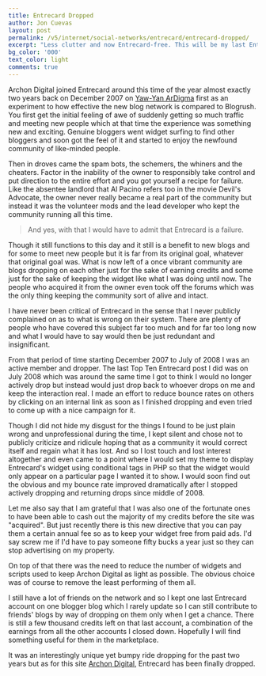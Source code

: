 ```yaml
---
title: Entrecard Dropped
author: Jon Cuevas
layout: post
permalink: /v5/internet/social-networks/entrecard/entrecard-dropped/
excerpt: "Less clutter and now Entrecard-free. This will be my last Entrecard post on Archon Digital."
bg_color: '000'
text_color: light
comments: true
---
```

Archon Digital joined Entrecard around this time of the year almost exactly two years back on December 2007 on [Yaw-Yan ArDigma][1] first as an experiment to how effective the new blog network is compared to Blogrush. You first get the initial feeling of awe of suddenly getting so much traffic and meeting new people which at that time the experience was something new and exciting. Genuine bloggers went widget surfing to find other bloggers and soon got the feel of it and started to enjoy the newfound community of like-minded people.

Then in droves came the spam bots, the schemers, the whiners and the cheaters. Factor in the inability of the owner to responsibly take control and put direction to the entire effort and you got yourself a recipe for failure. Like the absentee landlord that Al Pacino refers too in the movie Devil's Advocate, the owner never really became a real part of the community but instead it was the volunteer mods and the lead developer who kept the community running all this time.

> And yes, with that I would have to admit that Entrecard is a failure.

Though it still functions to this day and it still is a benefit to new blogs and for some to meet new people but it is far from its original goal, whatever that original goal was. What is now left of a once vibrant community are blogs dropping on each other just for the sake of earning credits and some just for the sake of keeping the widget like what I was doing until now. The people who acquired it from the owner even took off the forums which was the only thing keeping the community sort of alive and intact.

I have never been critical of Entrecard in the sense that I never publicly complained on as to what is wrong on their system. There are plenty of people who have covered this subject far too much and for far too long now and what I would have to say would then be just redundant and insignificant.

From that period of time starting December 2007 to July of 2008 I was an active member and dropper. The last Top Ten Entrecard post I did was on July 2008 which was around the same time I got to think I would no longer actively drop but instead would just drop back to whoever drops on me and keep the interaction real. I made an effort to reduce bounce rates on others by clicking on an internal link as soon as I finished dropping and even tried to come up with a nice campaign for it.

Though I did not hide my disgust for the things I found to be just plain wrong and unprofessional during the time, I kept silent and chose not to publicly criticize and ridicule hoping that as a community it would correct itself and regain what it has lost. And so I lost touch and lost interest altogether and even came to a point where I would set my theme to display Entrecard's widget using conditional tags in PHP so that the widget would only appear on a particular page I wanted it to show. I would soon find out the obvious and my bounce rate improved dramatically after I stopped actively dropping and returning drops since middle of 2008.

Let me also say that I am grateful that I was also one of the fortunate ones to have been able to cash out the majority of my credits before the site was "acquired". But just recently there is this new directive that you can pay them a certain annual fee so as to keep your widget free from paid ads. I'd say screw me if I'd have to pay someone fifty bucks a year just so they can stop advertising on my property.

On top of that there was the need to reduce the number of widgets and scripts used to keep Archon Digital as light as possible. The obvious choice was of course to remove the least performing of them all.

I still have a lot of friends on the network and so I kept one last Entrecard account on one blogger blog which I rarely update so I can still contribute to friends' blogs by way of dropping on them only when I get a chance. There is still a few thousand credits left on that last account, a combination of the earnings from all the other accounts I closed down. Hopefully I will find something useful for them in the marketplace.

It was an interestingly unique yet bumpy ride dropping for the past two years but as for this site [Archon Digital][2], Entrecard has been finally dropped.

[1]: http://www.yaw-yan.com
[2]: http://archondigital.com/
  
